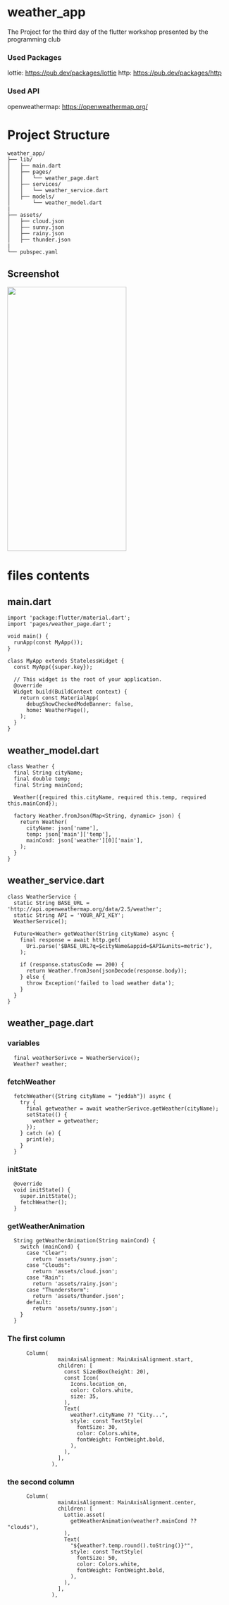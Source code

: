 # weather_app

The Project for the third day of the flutter workshop presented by the programming club

### Used Packages
lottie: https://pub.dev/packages/lottie
http: https://pub.dev/packages/http

### Used API
openweathermap: https://openweathermap.org/

# Project Structure
```
weather_app/
├── lib/
│   ├── main.dart
│   ├── pages/
│   │   └── weather_page.dart
│   ├── services/
│   │   └── weather_service.dart
│   ├── models/
│       └── weather_model.dart
|
├── assets/
│   ├── cloud.json
│   ├── sunny.json
│   ├── rainy.json
│   ├── thunder.json
|
└── pubspec.yaml
```
## Screenshot
<img src="assets/screenshot.png" width="270" height="600">

# files contents
## main.dart
```
import 'package:flutter/material.dart';
import 'pages/weather_page.dart';

void main() {
  runApp(const MyApp());
}

class MyApp extends StatelessWidget {
  const MyApp({super.key});

  // This widget is the root of your application.
  @override
  Widget build(BuildContext context) {
    return const MaterialApp(
      debugShowCheckedModeBanner: false,
      home: WeatherPage(),
    );
  }
}
```
## weather_model.dart
```
class Weather {
  final String cityName;
  final double temp;
  final String mainCond;

  Weather({required this.cityName, required this.temp, required this.mainCond});

  factory Weather.fromJson(Map<String, dynamic> json) {
    return Weather(
      cityName: json['name'],
      temp: json['main']['temp'],
      mainCond: json['weather'][0]['main'],
    );
  }
}
```
## weather_service.dart
```
class WeatherService {
  static String BASE_URL = 'http://api.openweathermap.org/data/2.5/weather';
  static String API = 'YOUR_API_KEY';
  WeatherService();

  Future<Weather> getWeather(String cityName) async {
    final response = await http.get(
      Uri.parse('$BASE_URL?q=$cityName&appid=$API&units=metric'),
    );

    if (response.statusCode == 200) {
      return Weather.fromJson(jsonDecode(response.body));
    } else {
      throw Exception('failed to load weather data');
    }
  }
}
```
## weather_page.dart
### variables
```
  final weatherSerivce = WeatherService();
  Weather? weather;
```
### fetchWeather
```
  fetchWeather({String cityName = "jeddah"}) async {
    try {
      final getweather = await weatherSerivce.getWeather(cityName);
      setState(() {
        weather = getweather;
      });
    } catch (e) {
      print(e);
    }
  }
```
### initState
```
  @override
  void initState() {
    super.initState();
    fetchWeather();
  }
```
### getWeatherAnimation
```
  String getWeatherAnimation(String mainCond) {
    switch (mainCond) {
      case "Clear":
        return 'assets/sunny.json';
      case "Clouds":
        return 'assets/cloud.json';
      case "Rain":
        return 'assets/rainy.json';
      case "Thunderstorm":
        return 'assets/thunder.json';
      default:
        return 'assets/sunny.json';
    }
  }
```
### The first column
```
      Column(
                mainAxisAlignment: MainAxisAlignment.start,
                children: [
                  const SizedBox(height: 20),
                  const Icon(
                    Icons.location_on,
                    color: Colors.white,
                    size: 35,
                  ),
                  Text(
                    weather?.cityName ?? "City...",
                    style: const TextStyle(
                      fontSize: 30,
                      color: Colors.white,
                      fontWeight: FontWeight.bold,
                    ),
                  ),
                ],
              ),
```
### the second column
```
      Column(
                mainAxisAlignment: MainAxisAlignment.center,
                children: [
                  Lottie.asset(
                    getWeatherAnimation(weather?.mainCond ?? "clouds"),
                  ),
                  Text(
                    "${weather?.temp.round().toString()}°",
                    style: const TextStyle(
                      fontSize: 50,
                      color: Colors.white,
                      fontWeight: FontWeight.bold,
                    ),
                  ),
                ],
              ),
```







